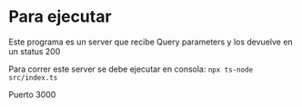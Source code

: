 # Para ejecutar

Este programa es un server que recibe Query parameters y los devuelve en un status 200

Para correr este server se debe ejecutar en consola: `npx ts-node src/index.ts`

Puerto 3000